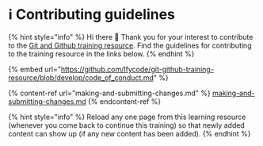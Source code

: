 # ℹ Contributing guidelines

{% hint style="info" %}
Hi there 👋 Thank you for your interest to contribute to the [Git and Github training resource](https://obiagba-mary.gitbook.io/git-and-github-training/contributors-guide/contributing-guidelines).
Find the guidelines for contributing to the training resource in the links below.
{% endhint %}

{% embed url="https://github.com/Ifycode/git-github-training-resource/blob/develop/code_of_conduct.md" %}

{% content-ref url="making-and-submitting-changes.md" %}
[making-and-submitting-changes.md](making-and-submitting-changes.md)
{% endcontent-ref %}

{% hint style="info" %}
Reload any one page from this learning resource (whenever you come back to continue this training) so that newly added content can show up (if any new content has been added).
{% endhint %}

